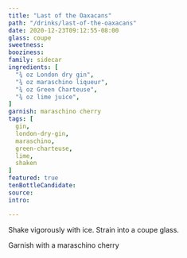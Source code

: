 ```yaml
---
title: "Last of the Oaxacans"
path: "/drinks/last-of-the-oaxacans"
date: 2020-12-23T09:12:55-08:00
glass: coupe
sweetness:
booziness:
family: sidecar
ingredients: [
  "¾ oz London dry gin",
  "¾ oz maraschino liqueur",
  "¾ oz Green Charteuse",
  "¾ oz lime juice",
]
garnish: maraschino cherry
tags: [
  gin,
  london-dry-gin,
  maraschino,
  green-charteuse,
  lime,
  shaken
]
featured: true
tenBottleCandidate:
source:
intro:

---
```

Shake vigorously with ice. Strain into a coupe glass.

Garnish with a maraschino cherry
